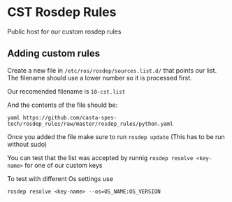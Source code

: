 # CST Rosdep Rules

Public host for our custom rosdep rules

## Adding custom rules

Create a new file in `/etc/ros/rosdep/sources.list.d/` that points our list. The filename should use a lower number so it is processed first.

Our recomended filename is `10-cst.list`

And the contents of the file should be:

```
yaml https://github.com/casta-spes-tech/rosdep_rules/raw/master/rosdep_rules/python.yaml
```

Once you added the file make sure to run `rosdep update` (This has to be run without sudo)

You can test that the list was accepted by runnig `rosdep resolve <key-name>` for one of our custom keys

To test with different Os settings use 

```
rosdep resolve <key-name> --os=OS_NAME:OS_VERSION
```

